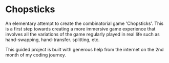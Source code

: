 # Chopsticks
An elementary attempt to create the combinatorial game 'Chopsticks'. This is a first step towards creating a more immersive game experience that involves all the variations of the game regularly played in real life such as hand-swapping, hand-transfer. splitting, etc. 

This guided project is built with generous help from the internet on the 2nd month of my coding journey.  

